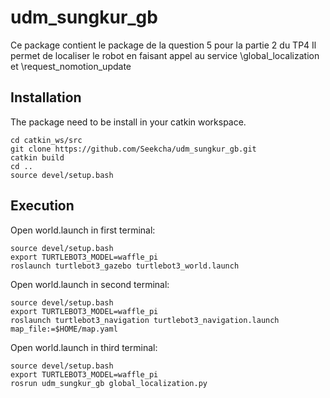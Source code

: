 # udm_sungkur_gb
Ce package contient le package de la question 5 pour la partie 2 du TP4 Il permet de localiser le robot en faisant appel au service \global_localization et \request_nomotion_update
## Installation
The package need to be install in your catkin workspace.
```
cd catkin_ws/src
git clone https://github.com/Seekcha/udm_sungkur_gb.git
catkin build
cd ..
source devel/setup.bash
```

## Execution
Open world.launch in first terminal:
```
source devel/setup.bash
export TURTLEBOT3_MODEL=waffle_pi
roslaunch turtlebot3_gazebo turtlebot3_world.launch
```

Open world.launch in second terminal:
```
source devel/setup.bash
export TURTLEBOT3_MODEL=waffle_pi
roslaunch turtlebot3_navigation turtlebot3_navigation.launch map_file:=$HOME/map.yaml
```

Open world.launch in third terminal:
```
source devel/setup.bash
export TURTLEBOT3_MODEL=waffle_pi
rosrun udm_sungkur_gb global_localization.py
```

